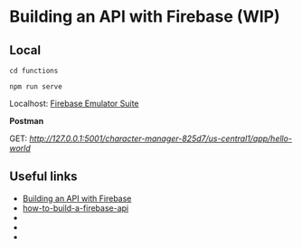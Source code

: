 # Building an API with Firebase (WIP)

## Local

`cd functions`

`npm run serve`

Localhost: [Firebase Emulator Suite](http://127.0.0.1:4000/)

**Postman**

GET: *http://127.0.0.1:5001/character-manager-825d7/us-central1/app/hello-world*


## Useful links

- [Building an API with Firebase](https://indepth.dev/post/5de4f022b2bc9211f8af7488/building-an-api-with-firebase)
- [how-to-build-a-firebase-api]()
- [](https://github.com/andrewevans0102/how-to-build-a-firebase-api)
- []()
- []()
